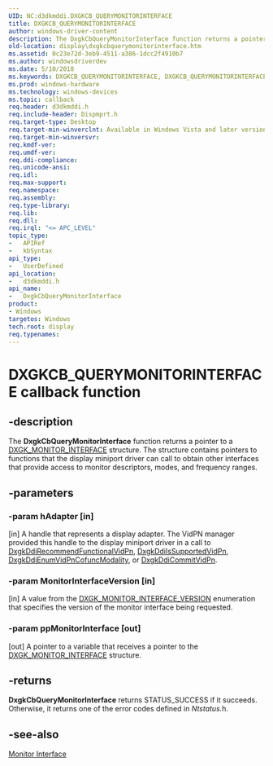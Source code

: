 ```yaml
---
UID: NC:d3dkmddi.DXGKCB_QUERYMONITORINTERFACE
title: DXGKCB_QUERYMONITORINTERFACE
author: windows-driver-content
description: The DxgkCbQueryMonitorInterface function returns a pointer to a DXGK_MONITOR_INTERFACE structure.
old-location: display\dxgkcbquerymonitorinterface.htm
ms.assetid: 0c23e72d-3eb9-4511-a386-1dcc2f4910b7
ms.author: windowsdriverdev
ms.date: 5/10/2018
ms.keywords: DXGKCB_QUERYMONITORINTERFACE, DXGKCB_QUERYMONITORINTERFACE callback, DpFunctions_6d1b7fa2-c5ab-4fd0-8a60-740c5415777c.xml, DxgkCbQueryMonitorInterface, DxgkCbQueryMonitorInterface callback function [Display Devices], d3dkmddi/DxgkCbQueryMonitorInterface, display.dxgkcbquerymonitorinterface
ms.prod: windows-hardware
ms.technology: windows-devices
ms.topic: callback
req.header: d3dkmddi.h
req.include-header: Dispmprt.h
req.target-type: Desktop
req.target-min-winverclnt: Available in Windows Vista and later versions of the Windows operating systems.
req.target-min-winversvr: 
req.kmdf-ver: 
req.umdf-ver: 
req.ddi-compliance: 
req.unicode-ansi: 
req.idl: 
req.max-support: 
req.namespace: 
req.assembly: 
req.type-library: 
req.lib: 
req.dll: 
req.irql: "<= APC_LEVEL"
topic_type:
-	APIRef
-	kbSyntax
api_type:
-	UserDefined
api_location:
-	d3dkmddi.h
api_name:
-	DxgkCbQueryMonitorInterface
product:
- Windows
targetos: Windows
tech.root: display
req.typenames: 
---
```


# DXGKCB_QUERYMONITORINTERFACE callback function


## -description


The <b>DxgkCbQueryMonitorInterface</b> function returns a pointer to a <a href="https://msdn.microsoft.com/library/windows/hardware/ff561949">DXGK_MONITOR_INTERFACE</a> structure. The structure contains pointers to functions that the display miniport driver can call to obtain other interfaces that provide access to monitor descriptors, modes, and frequency ranges.


## -parameters




### -param hAdapter [in]

[in] A handle that represents a display adapter. The VidPN manager provided this handle to the display miniport driver in a call to <a href="https://msdn.microsoft.com/320a77a7-d7d4-47b9-8a40-2b6e12819e4b">DxgkDdiRecommendFunctionalVidPn</a>, <a href="https://msdn.microsoft.com/96e96366-6306-4d20-8752-e942f2ed4069">DxgkDdiIsSupportedVidPn</a>, <a href="https://msdn.microsoft.com/6dda82bd-1a43-4ffe-b398-a9f8cee6d1c1">DxgkDdiEnumVidPnCofuncModality</a>, or <a href="https://msdn.microsoft.com/979b86e9-f3ff-4022-8c00-b6afc2b1f747">DxgkDdiCommitVidPn</a>.


### -param MonitorInterfaceVersion [in]

[in] A value from the <a href="https://msdn.microsoft.com/library/windows/hardware/ff561979">DXGK_MONITOR_INTERFACE_VERSION</a> enumeration that specifies the version of the monitor interface being requested.


### -param ppMonitorInterface [out]

[out] A pointer to a variable that receives a pointer to the <a href="https://msdn.microsoft.com/library/windows/hardware/ff561949">DXGK_MONITOR_INTERFACE</a> structure.


## -returns



<b>DxgkCbQueryMonitorInterface</b> returns STATUS_SUCCESS if it succeeds. Otherwise, it returns one of the error codes defined in <i>Ntstatus.</i>h. 




## -see-also




<a href="https://msdn.microsoft.com/library/windows/hardware/ff568433">Monitor Interface</a>
 

 


